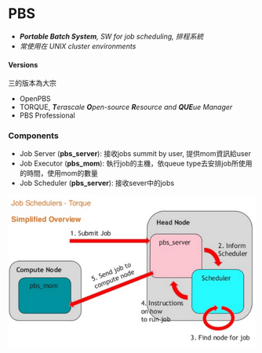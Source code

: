 # PBS

- _**Portable Batch System**, SW for job scheduling, 排程系統_  
- _常使用在 UNIX cluster environments_

#### Versions

三的版本為大宗
- OpenPBS
- TORQUE, _**T**erascale **O**pen-source **R**esource and **QUE**ue Manager_
- PBS Professional

### Components

- Job Server (**pbs_server**): 接收jobs summit by user, 提供mom資訊給user 
- Job Executor (**pbs_mom**): 執行job的主機，依queue type去安排job所使用的時間，使用mom的數量
- Job Scheduler (**pbs_server**): 接收sever中的jobs

![](./img/pbs_1.PNG)




[](http://www.slideshare.net/44Con/john-fitzpatrick-mwri44conhackthegibson20130730)